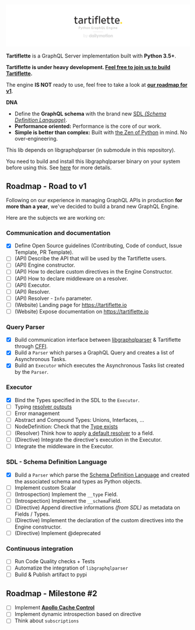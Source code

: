 ![Tartiflette](docs/github-landing.png)

**Tartiflette** is a GraphQL Server implementation built with **Python 3.5+**.

**Tartiflette is under heavy development. [Feel free to join us to build Tartiflette](./docs/CONTRIBUTING.md).**

The engine **IS NOT** ready to use, feel free to take a look at **[our roadmap for v1](#roadmap---road-to-v1)**.

**DNA**

* Define the **GraphQL schema** with the brand new [SDL _(Schema Definition Language)_](https://github.com/facebook/graphql/blob/master/spec/Section%203%20--%20Type%20System.md).
* **Performance oriented:** Performance is the core of our work.
* **Simple is better than complex:** Built with [the Zen of Python](https://www.python.org/dev/peps/pep-0020/#id3) in mind. No over-engineering.

This lib depends on libgraphqlparser (in submodule in this repository).

You need to build and install this libgraphqlparser binary on your system before using this.
See [here](https://github.com/graphql/libgraphqlparser) for more details.

## Roadmap - Road to v1

Following on our experience in managing GraphQL APIs in production **for more than a year**, we've decided to build a brand new GraphQL Engine.

Here are the subjects we are working on:

### Communication and documentation

* [x] Define Open Source guidelines (Contributing, Code of conduct, Issue Template, PR Template).
* [ ] (API) Describe the API that will be used by the Tartiflette users.
* [ ] (API) Engine constructor.
* [ ] (API) How to declare custom directives in the Engine Constructor.
* [ ] (API) How to declare middleware on a resolver.
* [ ] (API) Executor.
* [ ] (API) Resolver.
* [ ] (API) Resolver - `Info` parameter.
* [ ] (Website) Landing page for https://tartiflette.io
* [ ] (Website) Expose documentation on https://tartiflette.io
### Query Parser

* [x] Build communication interface between [libgraphqlparser](https://github.com/graphql/libgraphqlparser) & Tartiflette through [CFFI](https://cffi.readthedocs.io).
* [x] Build a `Parser` which parses a GraphQL Query and creates a list of Asynchronous Tasks.
* [x] Build an `Executor` which executes the Asynchronous Tasks list created by the `Parser`.

### Executor

* [x] Bind the Types specified in the SDL to the `Executor`.
* [ ] Typing [resolver outputs](https://github.com/dailymotion/tartiflette/blob/master/tartiflette/parser/visitor.py#L191)
* [ ] Error management
* [ ] Abstract and Compound Types: Unions, Interfaces, …
* [ ] NodeDefinition: Check that the [Type exists](https://github.com/dailymotion/tartiflette/blob/master/tartiflette/parser/nodes/definition.py#L26)
* [ ] (Resolver) Think how to apply [a default resolver](https://github.com/dailymotion/tartiflette/blob/master/tartiflette/parser/visitor.py#L18) to a field.
* [ ] (Directive) Integrate the directive's execution in the Executor.
* [ ] Integrate the middleware in the Executor.

### SDL - Schema Definition Language

* [x] Build a `Parser` which parse the [Schema Definition Language](https://github.com/facebook/graphql/blob/master/spec/Section%202%20--%20Language.md) and created the associated schema and types as Python objects.
* [ ] Implement custom Scalar
* [ ] (Introspection) Implement the `__type` Field.
* [ ] (Introspection) Implement the `__schema`Field.
* [ ] (Directive) Append directive informations _(from SDL)_ as metadata on Fields / Types.
* [ ] (Directive) Implement the declaration of the custom directives into the Engine constructor.
* [ ] (Directive) Implement @deprecated

### Continuous integration

* [ ] Run Code Quality checks + Tests
* [ ] Automatize the integration of `libgraphqlparser`
* [ ] Build & Publish artifact to pypi

## Roadmap - Milestone #2

* [ ] Implement **[Apollo Cache Control](https://github.com/apollographql/apollo-cache-control)**
* [ ] Implement dynamic introspection based on directive
* [ ] Think about `subscriptions`
